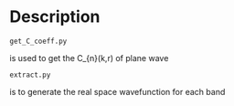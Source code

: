 # Description

    get_C_coeff.py

is used to get the C_{n}(k,r) of plane wave

    extract.py

is to generate the real space wavefunction for each band

    
